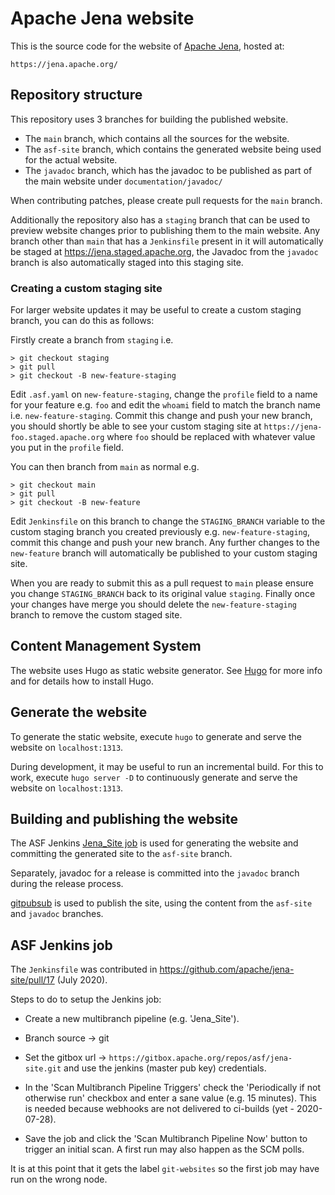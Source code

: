 <!--
   Licensed to the Apache Software Foundation (ASF) under one or more
   contributor license agreements.  See the NOTICE file distributed with
   this work for additional information regarding copyright ownership.
   The ASF licenses this file to You under the Apache License, Version 2.0
   (the "License"); you may not use this file except in compliance with
   the License.  You may obtain a copy of the License at

       http://www.apache.org/licenses/LICENSE-2.0

   Unless required by applicable law or agreed to in writing, software
   distributed under the License is distributed on an "AS IS" BASIS,
   WITHOUT WARRANTIES OR CONDITIONS OF ANY KIND, either express or implied.
   See the License for the specific language governing permissions and
   limitations under the License.
-->
# Apache Jena website

This is the source code for the website of [Apache Jena](https://jena.apache.org/), hosted at:

    https://jena.apache.org/

## Repository structure

This repository uses 3 branches for building the published website.

- The `main` branch, which contains all the sources for the website.
- The `asf-site` branch, which contains the generated website being used for the actual website.
- The `javadoc` branch, which has the javadoc to be published as part of the main website under `documentation/javadoc/`

When contributing patches, please create pull requests for the `main` branch.

Additionally the repository also has a `staging` branch that can be used to preview website changes
prior to publishing them to the main website.  Any branch other than `main` that has a `Jenkinsfile` 
present in it will automatically be staged at https://jena.staged.apache.org, the Javadoc from the
`javadoc` branch is also automatically staged into this staging site.

### Creating a custom staging site

For larger website updates it may be useful to create a custom staging branch, you can do this as
follows:

Firstly create a branch from `staging` i.e.

```
> git checkout staging
> git pull
> git checkout -B new-feature-staging
```

Edit `.asf.yaml` on `new-feature-staging`, change the `profile` field to a name for your feature e.g. `foo`
and edit the `whoami` field to match the branch name i.e. `new-feature-staging`. Commit this change and push 
your new branch, you should shortly be able to see your custom staging site at `https://jena-foo.staged.apache.org`
where `foo` should be replaced with whatever value you put in the `profile` field.

You can then branch from `main` as normal e.g. 

```
> git checkout main
> git pull
> git checkout -B new-feature
```
Edit `Jenkinsfile` on this branch to change the `STAGING_BRANCH` variable to the custom staging branch you 
created previously e.g. `new-feature-staging`, commit this change and push your new branch.  Any further 
changes to the `new-feature` branch will automatically be published to your custom staging site.

When you are ready to submit this as a pull request to `main` please ensure you change `STAGING_BRANCH` back 
to its original value `staging`.  Finally once your changes have merge you should delete the `new-feature-staging` 
branch to remove the custom staged site.

## Content Management System

The website uses Hugo as static website generator. 
See [Hugo](https://gohugo.io/) for more info and for details how to install Hugo.

## Generate the website

To generate the static website, execute `hugo` to generate and serve the website on `localhost:1313`.

During development, it may be useful to run an incremental build. For this to
work, execute `hugo server -D` to continuously generate and serve the website on
`localhost:1313`.

## Building and publishing the website

The ASF Jenkins [Jena_Site job](https://ci-builds.apache.org/job/Jena_Site/) is
used for generating the website and committing the generated site to the
`asf-site` branch.

Separately, javadoc for a release is committed into the `javadoc` branch during
the release process.

[gitpubsub](https://www.apache.org/dev/gitpubsub.html) is used to publish the
site, using the content from the `asf-site` and `javadoc` branches.

## ASF Jenkins job

The `Jenkinsfile` was contributed in https://github.com/apache/jena-site/pull/17
(July 2020).

Steps to do to setup the Jenkins job:

* Create a new multibranch pipeline (e.g. 'Jena_Site').

* Branch source -> git

* Set the gitbox url -> `https://gitbox.apache.org/repos/asf/jena-site.git` and use
the jenkins (master pub key) credentials.

* In the 'Scan Multibranch Pipeline Triggers' check the 'Periodically if not
otherwise run' checkbox and enter a sane value (e.g. 15 minutes). This is needed
because webhooks are not delivered to ci-builds (yet - 2020-07-28).

* Save the job and click the 'Scan Multibranch Pipeline Now' button to trigger an
initial scan. A first run may also happen as the SCM polls.

It is at this point that it gets the label `git-websites` so the first job may
have run on the wrong node.
